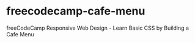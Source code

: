 # freecodecamp-cafe-menu
freeCodeCamp Responsive Web Design - Learn Basic CSS by Building a Cafe Menu

